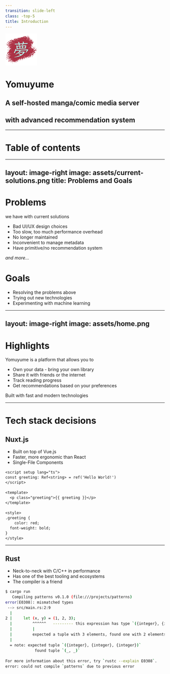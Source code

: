```yaml
---
transition: slide-left
class: -top-5
title: Introduction
---
```


<img src="assets/yomuyume.png" width="100px">

# Yomuyume
## A self-hosted manga/comic media server
## with advanced recommendation system

---

# Table of contents

<Toc minDepth="1" maxDepth="1" />

---
layout: image-right
image: assets/current-solutions.png
title: Problems and Goals
---

# Problems
we have with current solutions

- Bad UI/UX design choices
- Too slow, too much performance overhead
- No longer maintained
- Inconvenient to manage metadata
- Have primitive/no recommendation system

*and more...*

# Goals

- Resolving the problems above
- Trying out new technologies
- Experimenting with machine learning

---
layout: image-right
image: assets/home.png
---

# Highlights
Yomuyume is a platform that allows you to

- Own your data - bring your own library
- Share it with friends or the internet
- Track reading progress
- Get recommendations based on your preferences

Built with fast and modern technologies

<NuxtRust />

---

# Tech stack decisions

## Nuxt.js
- Built on top of Vue.js
- Faster, more ergonomic than React
- Single-File Components

```vue {all|1-3|5-7|9-14|all}
<script setup lang="ts">
const greeting: Ref<string> = ref('Hello World!')
</script>

<template>
  <p class="greeting">{{ greeting }}</p>
</template>

<style>
.greeting {
    color: red;
  font-weight: bold;
}
</style>
```

---

## Rust

- Neck-to-neck with C/C++ in performance
- Has one of the best tooling and ecosystems
- The compiler is a friend

```bash
$ cargo run
   Compiling patterns v0.1.0 (file:///projects/patterns)
error[E0308]: mismatched types
 --> src/main.rs:2:9
  |
2 |     let (x, y) = (1, 2, 3);
  |         ^^^^^^   --------- this expression has type `({integer}, {integer}, {integer})`
  |         |
  |         expected a tuple with 3 elements, found one with 2 elements
  |
  = note: expected tuple `({integer}, {integer}, {integer})`
             found tuple `(_, _)`

For more information about this error, try `rustc --explain E0308`.
error: could not compile `patterns` due to previous error
```
